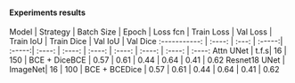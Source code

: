 #### Experiments results

Model | Strategy | Batch Size | Epoch | Loss fcn | Train Loss | Val Loss |  Train IoU | Train Dice | Val IoU | Val Dice 
:-----------: | :----: | :---: | :-----:| :-----:| :----: | :----: | :----: | :----: | :----: | :----: | :----: 
Attn UNet | t.f.s| 16 | 150 | BCE + DiceBCE | 0.57 | 0.61 | 0.44 | 0.64 | 0.41 | 0.62 
Resnet18 UNet | ImageNet| 16 | 100 | BCE + BCEDice | 0.57 | 0.61 | 0.44 | 0.64 | 0.41 | 0.62
